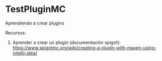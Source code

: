 # TestPluginMC
Aprendiendo a crear plugins

Recursos:

1. Aprender a crear un plugin (documentación spigot): https://www.spigotmc.org/wiki/creating-a-plugin-with-maven-using-intellij-idea/
